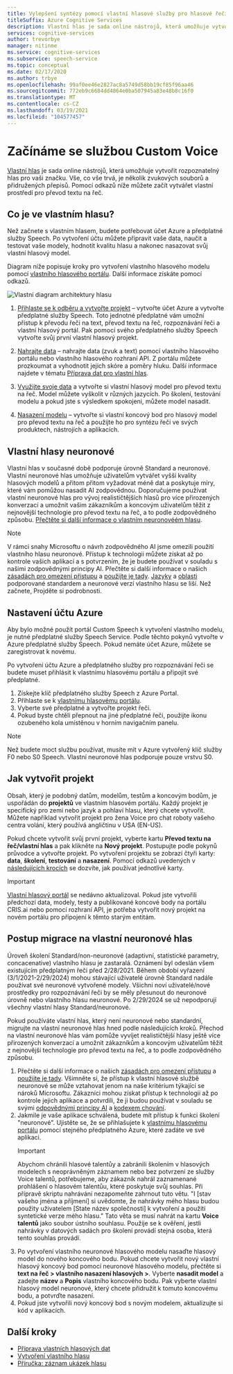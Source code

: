 ```yaml
---
title: Vylepšení syntézy pomocí vlastní hlasové služby pro hlasové řeči
titleSuffix: Azure Cognitive Services
description: Vlastní hlas je sada online nástrojů, která umožňuje vytvořit rozpoznatelný hlas pro vaši značku. Vše, co vše trvá, je několik zvukových souborů a přidružených přepisů. Pomocí odkazů níže můžete začít vytvářet vlastní prostředí pro text v textu.
services: cognitive-services
author: trevorbye
manager: nitinme
ms.service: cognitive-services
ms.subservice: speech-service
ms.topic: conceptual
ms.date: 02/17/2020
ms.author: trbye
ms.openlocfilehash: 99af0ee46e2827ac8a5749d58bb19cf85f96aa46
ms.sourcegitcommit: 772eb9c6684dd4864e0ba507945a83e48b8c16f0
ms.translationtype: MT
ms.contentlocale: cs-CZ
ms.lasthandoff: 03/19/2021
ms.locfileid: "104577457"
---
```

# <a name="get-started-with-custom-voice"></a>Začínáme se službou Custom Voice

[Vlastní hlas](https://aka.ms/customvoice) je sada online nástrojů, která umožňuje vytvořit rozpoznatelný hlas pro vaši značku. Vše, co vše trvá, je několik zvukových souborů a přidružených přepisů. Pomocí odkazů níže můžete začít vytvářet vlastní prostředí pro převod textu na řeč.

## <a name="whats-in-custom-voice"></a>Co je ve vlastním hlasu?

Než začnete s vlastním hlasem, budete potřebovat účet Azure a předplatné služby Speech. Po vytvoření účtu můžete připravit vaše data, naučit a testovat vaše modely, hodnotit kvalitu hlasu a nakonec nasazovat svůj vlastní hlasový model.

Diagram níže popisuje kroky pro vytvoření vlastního hlasového modelu pomocí [vlastního hlasového portálu](https://aka.ms/customvoice). Další informace získáte pomocí odkazů.

![Vlastní diagram architektury hlasu](media/custom-voice/custom-voice-diagram.png)

1. [Přihlaste se k odběru a vytvořte projekt](#set-up-your-azure-account) – vytvořte účet Azure a vytvořte předplatné služby Speech. Toto jednotné předplatné vám umožní přístup k převodu řeči na text, převod textu na řeč, rozpoznávání řeči a vlastní hlasový portál. Pak pomocí svého předplatného služby Speech vytvořte svůj první vlastní hlasový projekt.

2. [Nahrajte data](how-to-custom-voice-create-voice.md#upload-your-datasets) – nahrajte data (zvuk a text) pomocí vlastního hlasového portálu nebo vlastního hlasového rozhraní API. Z portálu můžete prozkoumat a vyhodnotit jejich skóre a poměry hluku. Další informace najdete v tématu [Příprava dat pro vlastní hlas](how-to-custom-voice-prepare-data.md).

3. [Využijte svoje data](how-to-custom-voice-create-voice.md#build-your-custom-voice-model) a vytvořte si vlastní hlasový model pro převod textu na řeč. Model můžete vyškolit v různých jazycích. Po školení, testování modelu a pokud jste s výsledkem spokojeni, můžete model nasadit.

4. [Nasazení modelu](how-to-custom-voice-create-voice.md#create-and-use-a-custom-voice-endpoint) – vytvořte si vlastní koncový bod pro hlasový model pro převod textu na řeč a použijte ho pro syntézu řeči ve svých produktech, nástrojích a aplikacích.

## <a name="custom-neural-voices"></a>Vlastní hlasy neuronové

Vlastní hlas v současné době podporuje úrovně Standard a neuronové. Vlastní neuronové hlas umožňuje uživatelům vytvářet vyšší kvality hlasových modelů a přitom přitom vyžadovat méně dat a poskytuje míry, které vám pomůžou nasadit AI zodpovědnou. Doporučujeme používat vlastní neuronové hlas pro vývoj realističtějších hlasů pro více přirozených konverzací a umožnit vašim zákazníkům a koncovým uživatelům těžit z nejnovější technologie pro převod textu na řeč, a to podle zodpovědného způsobu. [Přečtěte si další informace o vlastním neuronovéém hlasu](/legal/cognitive-services/speech-service/custom-neural-voice/transparency-note-custom-neural-voice?context=%2fazure%2fcognitive-services%2fspeech-service%2fcontext%2fcontext). 

> [!NOTE]
> V rámci snahy Microsoftu o návrh zodpovědného AI jsme omezili použití vlastního hlasu neuronové. Přístup k technologii můžete získat až po kontrole vašich aplikací a s potvrzením, že je budete používat v souladu s našimi zodpovědnými principy AI. Přečtěte si další informace o našich [zásadách pro omezení přístupu](/legal/cognitive-services/speech-service/custom-neural-voice/limited-access-custom-neural-voice?context=%2fazure%2fcognitive-services%2fspeech-service%2fcontext%2fcontext) a [použijte je tady](https://aka.ms/customneural). [Jazyky](language-support.md#customization) a [oblasti](regions.md#custom-voices) podporované standardem a neuronové verzí vlastního hlasu se liší. Než začnete, Projděte si podrobnosti.  

## <a name="set-up-your-azure-account"></a>Nastavení účtu Azure

Aby bylo možné použít portál Custom Speech k vytvoření vlastního modelu, je nutné předplatné služby Speech Service. Podle těchto pokynů vytvořte v Azure předplatné služby Speech. Pokud nemáte účet Azure, můžete se zaregistrovat k novému.  

Po vytvoření účtu Azure a předplatného služby pro rozpoznávání řeči se budete muset přihlásit k vlastnímu hlasovému portálu a připojit své předplatné.

1. Získejte klíč předplatného služby Speech z Azure Portal.
2. Přihlaste se k [vlastnímu hlasovému portálu](https://aka.ms/custom-voice).
3. Vyberte své předplatné a vytvořte projekt řeči.
4. Pokud byste chtěli přepnout na jiné předplatné řeči, použijte ikonu ozubeného kola umístěnou v horním navigačním panelu.

> [!NOTE]
> Než budete moct službu používat, musíte mít v Azure vytvořený klíč služby F0 nebo S0 Speech. Vlastní neuronové hlas podporuje pouze vrstvu S0. 

## <a name="how-to-create-a-project"></a>Jak vytvořit projekt

Obsah, který je podobný datům, modelům, testům a koncovým bodům, je uspořádán do **projektů** ve vlastním hlasovém portálu. Každý projekt je specifický pro zemi nebo jazyk a pohlaví hlasu, který chcete vytvořit. Můžete například vytvořit projekt pro žena Voice pro chat roboty vašeho centra volání, který používá angličtinu v USA (EN-US).

Pokud chcete vytvořit svůj první projekt, vyberte kartu **Převod textu na řeč/vlastní hlas** a pak klikněte na **Nový projekt**. Postupujte podle pokynů průvodce a vytvořte projekt. Po vytvoření projektu se zobrazí čtyři karty: **data**, **školení**, **testování** a **nasazení**. Pomocí odkazů uvedených v [následujících krocích](#next-steps) se dozvíte, jak používat jednotlivé karty.

> [!IMPORTANT]
> [Vlastní hlasový portál](https://aka.ms/custom-voice) se nedávno aktualizoval. Pokud jste vytvořili předchozí data, modely, testy a publikované koncové body na portálu CRIS.ai nebo pomocí rozhraní API, je potřeba vytvořit nový projekt na novém portálu pro připojení k těmto starým entitám.

## <a name="how-to-migrate-to-custom-neural-voice"></a>Postup migrace na vlastní neuronové hlas

Úroveň školení Standard/non-neuronové (adaptivní, statistické parametry, concacenative) vlastního hlasu je zastaralá. Oznámení byl odeslán všem existujícím předplatným řeči před 2/28/2021. Během období vyřazení (3/1/2021-2/29/2024) mohou stávající uživatelé úrovně Standard nadále používat své neuronové vytvořené modely. Všichni noví uživatelé/nové prostředky pro rozpoznávání řeči by se měly přesunout do neuronové úrovně nebo vlastního hlasu neuronové. Po 2/29/2024 se už nepodporují všechny vlastní hlasy Standard/neuronové. 

Pokud používáte vlastní hlas, který není neuronové nebo standardní, migrujte na vlastní neuronové hlas hned podle následujících kroků. Přechod na vlastní neuronové hlas vám pomůže vyvíjet realističtější hlasy ještě více přirozených konverzací a umožnit zákazníkům a koncovým uživatelům těžit z nejnovější technologie pro převod textu na řeč, a to podle zodpovědného způsobu. 

1. Přečtěte si další informace o našich [zásadách pro omezení přístupu](/legal/cognitive-services/speech-service/custom-neural-voice/limited-access-custom-neural-voice?context=%2fazure%2fcognitive-services%2fspeech-service%2fcontext%2fcontext) a [použijte je tady](https://aka.ms/customneural). Všimněte si, že přístup k vlastní hlasové službě neuronové se může vztahovat jenom na naše kritérium týkající se nároků Microsoftu. Zákazníci mohou získat přístup k technologii až po kontrole jejich aplikace a potvrdili, že ji budou používat v souladu se svými [odpovědnými principy AI](https://microsoft.com/ai/responsible-ai) a [kodexem chování](/legal/cognitive-services/speech-service/tts-code-of-conduct?context=%2fazure%2fcognitive-services%2fspeech-service%2fcontext%2fcontext). 
2. Jakmile je vaše aplikace schválená, budete mít přístup k funkci školení "neuronové". Ujistěte se, že se přihlašujete k [vlastnímu hlasovému portálu](https://speech.microsoft.com/customvoice) pomocí stejného předplatného Azure, které zadáte ve své aplikaci. 
    > [!IMPORTANT]
    > Abychom chránili hlasové talentůy a zabránili školením v hlasových modelech s neoprávněným záznamem nebo bez potvrzení ze služby Voice talentů, potřebujeme, aby zákazník nahrál zaznamenané prohlášení o hlasovém talentůu, které poskytuje svůj souhlas. Při přípravě skriptu nahrávání nezapomeňte zahrnout tuto větu. "I [stav vašeho jména a příjmení] si uvědomte, že nahrávky mého hlasu budou použity uživatelem [State název společnosti] k vytvoření a použití syntetické verze mého hlasu."
    > Tato věta se musí nahrát na kartu **Voice talentů** jako soubor ústního souhlasu. Použije se k ověření, jestli nahrávky v datových sadách pro školení provádí stejná osoba, která tento souhlas provádí.
3. Po vytvoření vlastního neuronové hlasového modelu nasaďte hlasový model do nového koncového bodu. Pokud chcete vytvořit nový vlastní hlasový koncový bod pomocí neuronové hlasového modelu, přečtěte si **text na řeč > vlastního nasazení hlasových >**. Vyberte **nasadit model** a zadejte **název** a **Popis** vlastního koncového bodu. Pak vyberte vlastní hlasový model neuronové, který chcete přidružit k tomuto koncovému bodu, a potvrďte nasazení.  
4. Pokud jste vytvořili nový koncový bod s novým modelem, aktualizujte si kód v aplikacích. 

## <a name="next-steps"></a>Další kroky

- [Příprava vlastních hlasových dat](how-to-custom-voice-prepare-data.md)
- [Vytvoření vlastního hlasu](how-to-custom-voice-create-voice.md)
- [Příručka: záznam ukázek hlasu](record-custom-voice-samples.md)
